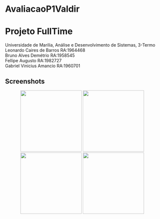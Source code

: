 # AvaliacaoP1Valdir
# Projeto FullTime
 Universidade de Marilia, Análise e Desenvolvimento de Sistemas, 3-Termo <br>
 Leonardo Caires de Barros RA:1964468 <br>
 Bruno Alves Demétrio RA:1958545 <br>
 Fellipe Augusto RA:1982727 <br>
 Gabriel Vinicius Amancio RA:1960701 <br>

## Screenshots

<p align="center" display="flex">
  <img width="200px" src="" />
  <img width="200px" src="" />
  <img width="200px" src="" />
  <img width="200px" src="" />
</p>
